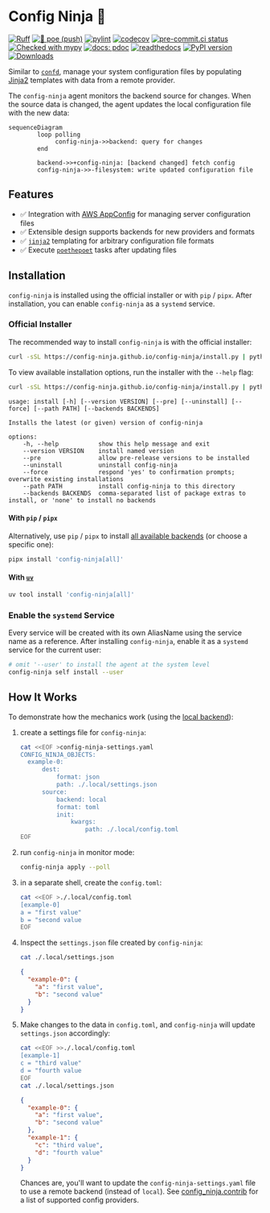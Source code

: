 # Config Ninja 🥷

[![Ruff](https://img.shields.io/endpoint?url=https://raw.githubusercontent.com/astral-sh/ruff/main/assets/badge/v2.json)](https://github.com/astral-sh/ruff)
[![🎨 poe (push)](https://github.com/config-ninja/config-ninja/actions/workflows/push-poe.yaml/badge.svg)](https://github.com/config-ninja/config-ninja/actions/workflows/push-poe.yaml)
[![pylint](https://config-ninja.github.io/config-ninja/reports/pylint.svg)](https://config-ninja.github.io/config-ninja/reports/pylint-report.txt)
[![codecov](https://codecov.io/gh/config-ninja/config-ninja/graph/badge.svg?token=R3DFDSNK9U)](https://codecov.io/gh/config-ninja/config-ninja)
[![pre-commit.ci status](https://results.pre-commit.ci/badge/github/config-ninja/config-ninja/main.svg)](https://results.pre-commit.ci/latest/github/config-ninja/config-ninja/main)
[![Checked with mypy](https://www.mypy-lang.org/static/mypy_badge.svg)](https://config-ninja.github.io/config-ninja/reports/mypy-html)
[![docs: pdoc](https://img.shields.io/badge/docs-pdoc-blueviolet?logo=github)](https://config-ninja.github.io/config-ninja/config_ninja.html)
[![readthedocs](https://readthedocs.org/projects/config-ninja/badge/?version=latest)](https://config-ninja.readthedocs.io/en/latest/home.html)
[![PyPI version](https://badge.fury.io/py/config-ninja.svg)](https://badge.fury.io/py/config-ninja)
[![Downloads](https://static.pepy.tech/badge/config-ninja/month)](https://pepy.tech/project/config-ninja)

Similar to [`confd`](https://github.com/kelseyhightower/confd), manage your system configuration files by populating [Jinja2](https://jinja.palletsprojects.com/en/3.1.x/) templates with data from a remote provider.

The `config-ninja` agent monitors the backend source for changes. When the source data is changed, the agent updates the local configuration file with the new data:

```mermaid
sequenceDiagram
		loop polling
			 config-ninja->>backend: query for changes
		end

		backend->>+config-ninja: [backend changed] fetch config
		config-ninja->>-filesystem: write updated configuration file
```

## Features

- ✅ Integration with [AWS AppConfig](https://jinja.palletsprojects.com/en/3.1.x/) for managing server configuration files
- ✅ Extensible design supports backends for new providers and formats
- ✅ [`jinja2`](https://jinja.palletsprojects.com/en/3.1.x/) templating for arbitrary configuration file formats
- ✅ Execute [`poethepoet`](https://poethepoet.natn.io/index.html) tasks after updating files

## Installation

`config-ninja` is installed using the official installer or with `pip` / `pipx`. After installation, you can enable `config-ninja` as a `systemd` service.

### Official Installer

The recommended way to install `config-ninja` is with the official installer:

```sh
curl -sSL https://config-ninja.github.io/config-ninja/install.py | python3 -
```

To view available installation options, run the installer with the `--help` flag:

```sh
curl -sSL https://config-ninja.github.io/config-ninja/install.py | python3 - --help
```

```
usage: install [-h] [--version VERSION] [--pre] [--uninstall] [--force] [--path PATH] [--backends BACKENDS]

Installs the latest (or given) version of config-ninja

options:
	-h, --help           show this help message and exit
	--version VERSION    install named version
	--pre                allow pre-release versions to be installed
	--uninstall          uninstall config-ninja
	--force              respond 'yes' to confirmation prompts; overwrite existing installations
	--path PATH          install config-ninja to this directory
	--backends BACKENDS  comma-separated list of package extras to install, or 'none' to install no backends
```

#### With `pip` / `pipx`

Alternatively, use `pip` / `pipx` to install [all available backends](https://config-ninja.github.io/config-ninja/config_ninja/contrib.html#available-backends) (or choose a specific one):

```sh
pipx install 'config-ninja[all]'
```

#### With [`uv`](https://github.com/astral-sh/uv)

```sh
uv tool install 'config-ninja[all]'
```

### Enable the `systemd` Service

Every service will be created with its own AliasName using the service name as a reference.
After installing `config-ninja`, enable it as a `systemd` service for the current user:

```sh
# omit '--user' to install the agent at the system level
config-ninja self install --user
```

## How It Works

To demonstrate how the mechanics work (using the [local backend](https://config-ninja.readthedocs.io/en/latest/config_ninja/contrib/local.html)):

1. create a settings file for `config-ninja`:
   ```sh
   cat <<EOF >config-ninja-settings.yaml
   CONFIG_NINJA_OBJECTS:
   	 example-0:
   		 dest:
   			 format: json
   			 path: ./.local/settings.json
   		 source:
   			 backend: local
   			 format: toml
   			 init:
   				 kwargs:
   					 path: ./.local/config.toml
   EOF
   ```
2. run `config-ninja` in monitor mode:
   ```sh
   config-ninja apply --poll
   ```
3. in a separate shell, create the `config.toml`:
   ```sh
   cat <<EOF >./.local/config.toml
   [example-0]
   a = "first value"
   b = "second value
   EOF
   ```
4. Inspect the `settings.json` file created by `config-ninja`:
   ```sh
   cat ./.local/settings.json
   ```
   ```json
   {
     "example-0": {
       "a": "first value",
       "b": "second value"
     }
   }
   ```
5. Make changes to the data in `config.toml`, and `config-ninja` will update `settings.json` accordingly:
   ```sh
   cat <<EOF >>./.local/config.toml
   [example-1]
   c = "third value"
   d = "fourth value
   EOF
   cat ./.local/settings.json
   ```
   ```json
   {
     "example-0": {
       "a": "first value",
       "b": "second value"
     },
     "example-1": {
       "c": "third value",
       "d": "fourth value"
     }
   }
   ```
   Chances are, you'll want to update the `config-ninja-settings.yaml` file to use a remote backend (instead of `local`). See [config_ninja.contrib](https://config-ninja.github.io/config-ninja/config_ninja/contrib.html) for a list of supported config providers.
